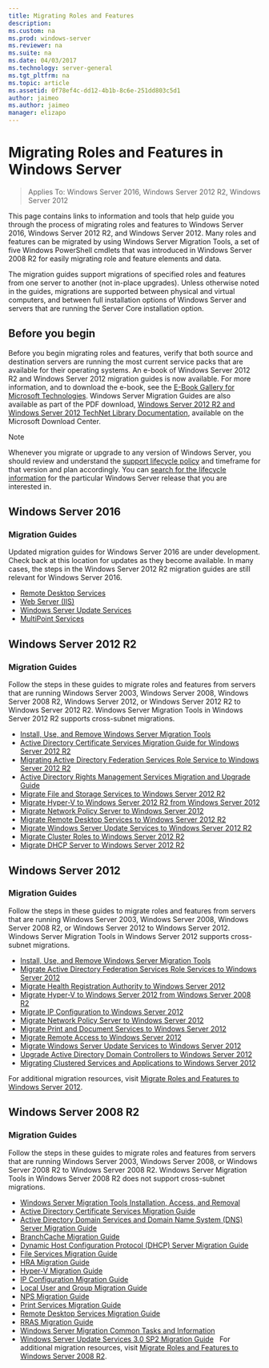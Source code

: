 ```yaml
--- 
title: Migrating Roles and Features
description: 
ms.custom: na
ms.prod: windows-server
ms.reviewer: na
ms.suite: na
ms.date: 04/03/2017
ms.technology: server-general
ms.tgt_pltfrm: na
ms.topic: article
ms.assetid: 0f78ef4c-dd12-4b1b-8c6e-251dd803c5d1
author: jaimeo
ms.author: jaimeo
manager: elizapo
---
```

# Migrating Roles and Features in Windows Server

>Applies To: Windows Server 2016, Windows Server 2012 R2, Windows Server 2012

This page contains links to information and tools that help guide you through the process of migrating roles and features to Windows Server 2016, Windows Server 2012 R2, and Windows Server 2012. Many roles and features can be migrated by using Windows Server Migration Tools, a set of five Windows PowerShell cmdlets that was introduced in Windows Server 2008 R2 for easily migrating role and feature elements and data.

The migration guides support migrations of specified roles and features from one server to another (not in-place upgrades). Unless otherwise noted in the guides, migrations are supported between physical and virtual computers, and between full installation options of Windows Server and servers that are running the Server Core installation option.  

## Before you begin

Before you begin migrating roles and features, verify that both source and destination servers are running the most current service packs that are available for their operating systems.
An e-book of Windows Server 2012 R2 and Windows Server 2012 migration guides is now available. For more information, and to download the e-book, see the [E-Book Gallery for Microsoft Technologies](https://social.technet.microsoft.com/wiki/contents/articles/11608.e-book-gallery-for-microsoft-technologies.aspx#MigrateRoles). Windows Server Migration Guides are also available as part of the PDF download, [Windows Server 2012 R2 and Windows Server 2012 TechNet Library Documentation](https://www.microsoft.com/download/details.aspx?id=41182), available on the Microsoft Download Center.

>[!NOTE]
>Whenever you migrate or upgrade to any version of Windows Server, you should review and understand the [support lifecycle policy](https://support.microsoft.com/lifecycle) and timeframe for that version and plan accordingly. You can [search for the lifecycle information](https://support.microsoft.com/lifecycle) for the particular Windows Server release that you are interested in.
 
## Windows Server 2016

### Migration Guides
Updated migration guides for Windows Server 2016 are under development. Check back at this location for updates as they become available. In many cases, the steps in the Windows Server 2012 R2 migration guides are still relevant for Windows Server 2016.

- [Remote Desktop Services](https://technet.microsoft.com/windows-server-docs/compute/remote-desktop-services/migrate-rds-role-services)
- [Web Server (IIS)](https://www.iis.net/downloads/microsoft/web-deploy)
- [Windows Server Update Services](https://technet.microsoft.com/library/hh852339.aspx)
- [MultiPoint Services](https://technet.microsoft.com/en-us/windows-server-docs/compute/remote-desktop-services/multipoint-services/multipoint-services-migrate)
 
## Windows Server 2012 R2

### Migration Guides
Follow the steps in these guides to migrate roles and features from servers that are running Windows Server 2003, Windows Server 2008, Windows Server 2008 R2, Windows Server 2012, or Windows Server 2012 R2 to Windows Server 2012 R2. Windows Server Migration Tools in Windows Server 2012 R2 supports cross-subnet migrations.

- [Install, Use, and Remove Windows Server Migration Tools](https://technet.microsoft.com/library/jj134202.aspx)
- [Active Directory Certificate Services Migration Guide for Windows Server 2012 R2](https://technet.microsoft.com/library/dn486797.aspx)
- [Migrating Active Directory Federation Services Role Service to Windows Server 2012 R2](https://technet.microsoft.com/library/dn486815.aspx)
- [Active Directory Rights Management Services Migration and Upgrade Guide](https://technet.microsoft.com/library/cc754277.aspx)
- [Migrate File and Storage Services to Windows Server 2012 R2](https://technet.microsoft.com/library/dn479292.aspx)
- [Migrate Hyper-V to Windows Server 2012 R2 from Windows Server 2012](https://technet.microsoft.com/library/dn486799.aspx)
- [Migrate Network Policy Server to Windows Server 2012](https://technet.microsoft.com/library/hh831652)
- [Migrate Remote Desktop Services to Windows Server 2012 R2](https://technet.microsoft.com/library/dn479239.aspx)
- [Migrate Windows Server Update Services to Windows Server 2012 R2](https://technet.microsoft.com/library/hh852339.aspx)
- [Migrate Cluster Roles to Windows Server 2012 R2](https://technet.microsoft.com/library/dn530779.aspx)
- [Migrate DHCP Server to Windows Server 2012 R2](https://technet.microsoft.com/library/dn495425.aspx)
 
## Windows Server 2012

### Migration Guides
Follow the steps in these guides to migrate roles and features from servers that are running Windows Server 2003, Windows Server 2008, Windows Server 2008 R2, or Windows Server 2012 to Windows Server 2012. Windows Server Migration Tools in Windows Server 2012 supports cross-subnet migrations.

- [Install, Use, and Remove Windows Server Migration Tools](https://technet.microsoft.com/library/jj134202)
- [Migrate Active Directory Federation Services Role Services to Windows Server 2012](https://technet.microsoft.com/library/jj647765)
- [Migrate Health Registration Authority to Windows Server 2012](https://technet.microsoft.com/library/hh831513)
- [Migrate Hyper-V to Windows Server 2012 from Windows Server 2008 R2](https://technet.microsoft.com/library/jj574113)
- [Migrate IP Configuration to Windows Server 2012](https://technet.microsoft.com/library/jj574133)
- [Migrate Network Policy Server to Windows Server 2012](https://technet.microsoft.com/library/hh831652)
- [Migrate Print and Document Services to Windows Server 2012](https://technet.microsoft.com/library/jj134150)
- [Migrate Remote Access to Windows Server 2012](https://technet.microsoft.com/library/hh831423)
- [Migrate Windows Server Update Services to Windows Server 2012](https://technet.microsoft.com/library/hh852339)
- [Upgrade Active Directory Domain Controllers to Windows Server 2012](https://technet.microsoft.com/library/hh994618.aspx)
- [Migrating Clustered Services and Applications to Windows Server 2012](https://technet.microsoft.com/library/dn486790.aspx)
 

For additional migration resources, visit [Migrate Roles and Features to Windows Server 2012](https://technet.microsoft.com/library/jj134039).

## Windows Server 2008 R2

### Migration Guides
Follow the steps in these guides to migrate roles and features from servers that are running Windows Server 2003, Windows Server 2008, or Windows Server 2008 R2 to Windows Server 2008 R2. Windows Server Migration Tools in Windows Server 2008 R2 does not support cross-subnet migrations.

- [Windows Server Migration Tools Installation, Access, and Removal](https://technet.microsoft.com/library/dd379545)
- [Active Directory Certificate Services Migration Guide](https://technet.microsoft.com/library/ee126170)
- [Active Directory Domain Services and Domain Name System (DNS) Server Migration Guide](https://technet.microsoft.com/library/dd379558)
- [BranchCache Migration Guide](https://technet.microsoft.com/library/dd548365)
- [Dynamic Host Configuration Protocol (DHCP) Server Migration Guide](https://technet.microsoft.com/library/dd379535)
- [File Services Migration Guide](https://technet.microsoft.com/library/dd379487)
- [HRA Migration Guide](https://technet.microsoft.com/library/ee791829)
- [Hyper-V Migration Guide](https://technet.microsoft.com/library/ee849855)
- [IP Configuration Migration Guide](https://technet.microsoft.com/library/dd379537)
- [Local User and Group Migration Guide](https://technet.microsoft.com/library/dd379531)
- [NPS Migration Guide](https://technet.microsoft.com/library/ee791849)
- [Print Services Migration Guide](https://technet.microsoft.com/library/dd379488)
- [Remote Desktop Services Migration Guide](https://technet.microsoft.com/library/ff849223)
- [RRAS Migration Guide](https://technet.microsoft.com/library/ee822825)
- [Windows Server Migration Common Tasks and Information](https://technet.microsoft.com/library/ff400258)
- [Windows Server Update Services 3.0 SP2 Migration Guide](https://technet.microsoft.com/library/ee822826)
 
For additional migration resources, visit [Migrate Roles and Features to Windows Server 2008 R2](https://technet.microsoft.com/library/dd365353).
